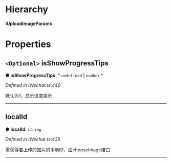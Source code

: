 

# Hierarchy

**IUploadImageParams**

# Properties

<a id="isshowprogresstips"></a>

## `<Optional>` isShowProgressTips

**● isShowProgressTips**: * `undefined` &#124; `number`
*

*Defined in IWechat.ts:440*

默认为1，显示进度提示

___
<a id="localid"></a>

##  localId

**● localId**: *`string`*

*Defined in IWechat.ts:435*

需获得要上传的图片的本地ID，由chooseImage接口

___

